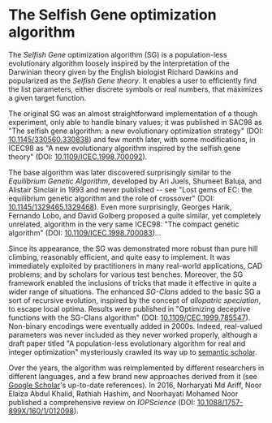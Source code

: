 The Selfish Gene optimization algorithm
=======================================

The *Selfish Gene* optimization algorithm (SG) is a population-less evolutionary algorithm loosely inspired by the interpretation of the Darwinian theory given by the English biologist Richard Dawkins and popularized as the *Selfish Gene theory*. It enables a user to efficiently find the list parameters, either discrete symbols or real numbers, that maximizes a given target function.

The original SG was an almost straightforward implementation of a though experiment, only able to handle binary values; it was published in SAC98 as "The selfish gene algorithm: a new evolutionary optimization strategy" (DOI: [10.1145/330560.330838](http://doi.org/10.1145/330560.330838)) and few month later, with some modifications, in ICEC98 as "A new evolutionary algorithm inspired by the selfish gene theory" (DOI: [10.1109/ICEC.1998.700092](http://doi.org/10.1109/ICEC.1998.700092)).  

The base algorithm was later discovered surprisingly similar to the *Equilibrium Genetic Algorithm*, developed by Ari Juels, Shumeet Baluja, and Alistair Sinclair in 1993 and never published -- see "Lost gems of EC: the equilibrium genetic algorithm and the role of crossover" (DOI: [10.1145/1329465.1329468](http://doi.org/10.1145/1329465.1329468)). Even more surprisingly, Georges Harik, Fernando Lobo, and David Golberg proposed a quite similar, yet completely unrelated, algorithm in the very same ICEC98: "The compact genetic algorithm" (DOI: [10.1109/ICEC.1998.700083](http://doi.org/10.1109/ICEC.1998.700083))...

Since its appearance, the SG was demonstrated more robust than pure hill climbing, reasonably efficient, and quite easy to implement. It was immediately exploited by practitioners in many real-world applications, CAD problems; and by scholars for various test benches. Moreover, the SG framework enabled the inclusions of tricks that made it effective in quite a wider range of situations. The enhanced *SG-Clans* added to the basic SG a sort of recursive evolution, inspired by the concept of *allopatric speciation*, to escape local optima. Results were published in "Optimizing deceptive functions with the SG-Clans algorithm" (DOI: [10.1109/CEC.1999.785547](http://doi.org/10.1109/CEC.1999.785547)). Non-binary encodings were eventually added in 2000s. Indeed, real-valued parameters was never included as they never worked properly, although a draft paper titled "A population-less evolutionary algorithm for real and integer optimization" mysteriously crawled its way up to [semantic scholar](https://www.semanticscholar.org/paper/A-Population-Less-Evolutionary-Algorithm-for-Real-Sanchez-Schillaci/6d4025e700d67888ab18ff1e358d15b60bb7167a).

Over the years, the algorithm was reimplemented by different researchers in different languages, and a few brand new approaches derived from it (see [Google Scholar](https://goo.gl/Baw9I8)'s up-to-date references). In 2016, Norharyati Md Ariff, Noor Elaiza Abdul Khalid, Rathiah Hashim, and Noorhayati Mohamed Noor published a comprehensive review on *IOPScience* (DOI: [10.1088/1757-899X/160/1/012098](http://iopscience.iop.org/article/10.1088/1757-899X/160/1/012098/meta)). 
